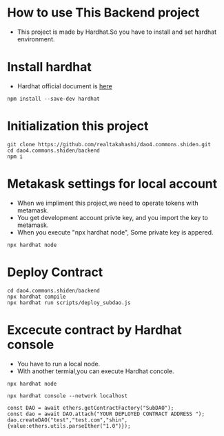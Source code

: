 # How to use This Backend project
- This project is made by Hardhat.So you have to install and set hardhat environment.

# Install hardhat
- Hardhat official document is [here](https://hardhat.org/)
```
npm install --save-dev hardhat
```
# Initialization this project
```
git clone https://github.com/realtakahashi/dao4.commons.shiden.git
cd dao4.commons.shiden/backend
npm i
```
# Metakask settings for local account
- When we impliment this project,we need to operate tokens with metamask.
- You get development account privte key, and you import the key to metamask.
- When you execute "npx hardhat node", Some private key is appered.
```
npx hardhat node
```

# Deploy Contract
```
cd dao4.commons.shiden/backend
npx hardhat compile
npx hardhat run scripts/deploy_subdao.js 
```

# Excecute contract by Hardhat console
- You have to run a local node.
- With another termial,you can execute Hardhat concole.
```
npx hardhat node
```
```
npx hardhat console --network localhost
```
```
const DAO = await ethers.getContractFactory("SubDAO");
const dao = await DAO.attach("YOUR DEPLOYED CONTRACT ADDRESS ");
dao.createDAO("test","test.com","shin",{value:ethers.utils.parseEther("1.0")});
```
